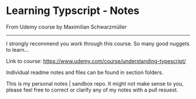 # Learning Typscript - Notes 

From Udemy course by Maximilian Schwarzmüller

---

I strongly recommend you work through this course. So many good nuggets to learn... 

Link to course:
https://www.udemy.com/course/understanding-typescript/


Individual readme notes and files can be found in section folders. 


This is my personal notes | sandbox repo. It might not make sense to you, please feel free to correct or clarify any of my notes with a pull resuest. 






